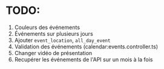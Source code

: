 # TODO:

1. Couleurs des événements
1. Événements sur plusieurs jours
1. Ajouter `event_location`, `all_day_event`
1. Validation des événements (calendar:events.controller.ts)
1. Changer vidéo de présentation
1. Recupérer les événements de l'API sur un mois à la fois
